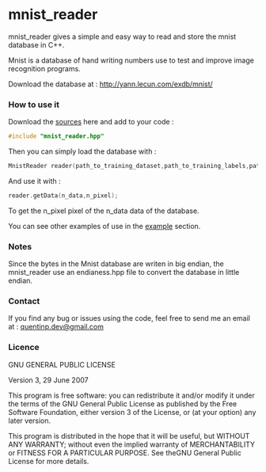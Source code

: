 # mnist_reader

mnist_reader gives a simple and easy way to read and store the mnist database in C++.

Mnist is a database of hand writing numbers use to test and improve image recognition programs.

Download the database at : http://yann.lecun.com/exdb/mnist/

### How to use it

Download the [sources](sources/) here and add to your code :
```c++
#include "mnist_reader.hpp"
```

Then you can simply load the database with :
```c++
MnistReader reader(path_to_training_dataset,path_to_training_labels,path_to_test_dataset,path_to_test_labels,true);
```

And use it with :
```c++
reader.getData(n_data,n_pixel);
```
To get the n_pixel pixel of the n_data data of the database.

You can see other examples of use in the [example](examples/) section.

### Notes

Since the bytes in the Mnist database are writen in big endian, the mnist_reader use an endianess.hpp file to convert the database in little endian.

### Contact

If you find any bug or issues using the code, feel free to send me an email at :
quentinp.dev@gmail.com

### Licence

GNU GENERAL PUBLIC LICENSE

Version 3, 29 June 2007

This program is free software: you can redistribute it and/or modify
it under the terms of the GNU General Public License as published by
the Free Software Foundation, either version 3 of the License, or
(at your option) any later version.

This program is distributed in the hope that it will be useful,
but WITHOUT ANY WARRANTY; without even the implied warranty of
MERCHANTABILITY or FITNESS FOR A PARTICULAR PURPOSE.
See theGNU General Public License for more details.
